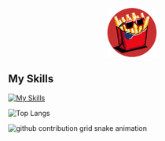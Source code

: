 <div id="header" align="center">
  <img src="./images/potatoman-circle.png" width="100"/>
</div>

## My Skills

[![My Skills](https://skillicons.dev/icons?i=js,html,css,sass,ruby,rails,react,nextjs,ts,tailwind,emotion,threejs,astro,vite,docker,firebase,npm,babel,gulp,webpack,xd,figma,git,github,netlify)](https://skillicons.dev)

![Top Langs](https://github-readme-stats.vercel.app/api/top-langs/?username=potatoman-dev&layout=compact)

<picture>
  <source media="(prefers-color-scheme: dark)" srcset="https://raw.githubusercontent.com/potatoman-dev/output/github-contribution-grid-snake-dark.svg">
  <source media="(prefers-color-scheme: light)" srcset="https://raw.githubusercontent.com/potatoman-dev/output/github-contribution-grid-snake.svg">
  <img alt="github contribution grid snake animation" src="https://raw.githubusercontent.com/potatoman-dev/output/github-contribution-grid-snake.svg">
</picture>

<!--![Potatoman's GitHub stats](https://github-readme-stats.vercel.app/api?username=potatoman-dev&show_icons=true&theme=github_dark_dimmed=)
-->

<!--
**potatoman-dev/potatoman-dev** is a ✨ _special_ ✨ repository because its `README.md` (this file) appears on your GitHub profile.

Here are some ideas to get you started:

- 🔭 I’m currently working on ...
- 🌱 I’m currently learning ...
- 👯 I’m looking to collaborate on ...
- 🤔 I’m looking for help with ...
- 💬 Ask me about ...
- 📫 How to reach me: ...
- 😄 Pronouns: ...
- ⚡ Fun fact: ...
-->
